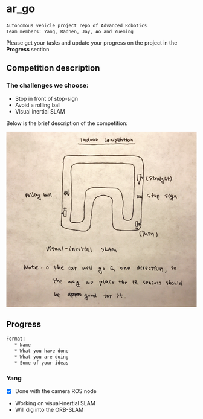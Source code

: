 # ar_go
    Autonomous vehicle project repo of Advanced Robotics
    Team members: Yang, Radhen, Jay, Ao and Yueming

Please get your tasks and update your progress on the project in the **Progress** section
## Competition description

### The challenges we choose:
* Stop in front of stop-sign
* Avoid a rolling ball
* Visual inertial SLAM

Below is the brief description of the competition:

![competition description][comp_describ]


## Progress
    Format:
       * Name
       * What you have done
       * What you are doing
       * Some of your ideas

### Yang
* [x] Done with the camera ROS node
* Working on visual-inertial SLAM
* Will dig into the ORB-SLAM










[comp_describ]:pics/competition_description.JPG

